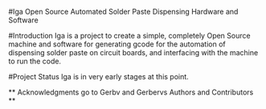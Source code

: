 #Iga
Open Source Automated Solder Paste Dispensing Hardware and Software

#Introduction
Iga is a project to create a simple, completely Open Source machine and software for generating gcode for the automation of dispensing solder paste on circuit boards, and interfacing with the machine to run the code.

#Project Status
Iga is in very early stages at this point.


** Acknowledgments go to Gerbv and Gerbervs Authors and Contributors **